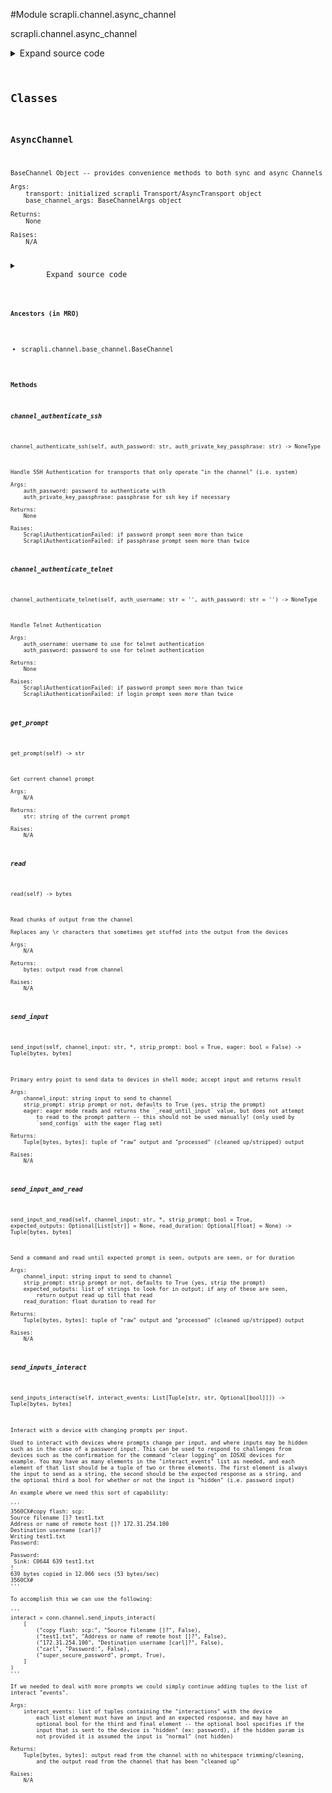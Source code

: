 <link rel="preload stylesheet" as="style" href="https://cdnjs.cloudflare.com/ajax/libs/10up-sanitize.css/11.0.1/sanitize.min.css" integrity="sha256-PK9q560IAAa6WVRRh76LtCaI8pjTJ2z11v0miyNNjrs=" crossorigin>
<link rel="preload stylesheet" as="style" href="https://cdnjs.cloudflare.com/ajax/libs/10up-sanitize.css/11.0.1/typography.min.css" integrity="sha256-7l/o7C8jubJiy74VsKTidCy1yBkRtiUGbVkYBylBqUg=" crossorigin>
<link rel="stylesheet preload" as="style" href="https://cdnjs.cloudflare.com/ajax/libs/highlight.js/10.1.1/styles/github.min.css" crossorigin>
<script defer src="https://cdnjs.cloudflare.com/ajax/libs/highlight.js/10.1.1/highlight.min.js" integrity="sha256-Uv3H6lx7dJmRfRvH8TH6kJD1TSK1aFcwgx+mdg3epi8=" crossorigin></script>
<script>window.addEventListener('DOMContentLoaded', () => hljs.initHighlighting())</script>















#Module scrapli.channel.async_channel

scrapli.channel.async_channel

<details class="source">
    <summary>
        <span>Expand source code</span>
    </summary>
    <pre>
        <code class="python">
"""scrapli.channel.async_channel"""
import asyncio
import re
import time

try:
    from contextlib import asynccontextmanager
except ImportError:  # pragma: nocover
    # needed for 3.6 support, no asynccontextmanager until 3.7
    from async_generator import asynccontextmanager  # type: ignore  # pragma: nocover

from datetime import datetime
from typing import AsyncIterator, List, Optional, Tuple

from scrapli.channel.base_channel import BaseChannel, BaseChannelArgs
from scrapli.decorators import ChannelTimeout
from scrapli.exceptions import ScrapliAuthenticationFailed, ScrapliTimeout
from scrapli.transport.base import AsyncTransport


class AsyncChannel(BaseChannel):
    def __init__(
        self,
        transport: AsyncTransport,
        base_channel_args: BaseChannelArgs,
    ) -> None:
        super().__init__(
            transport=transport,
            base_channel_args=base_channel_args,
        )
        self.transport: AsyncTransport

        self.channel_lock: Optional[asyncio.Lock] = None
        if self._base_channel_args.channel_lock:
            self.channel_lock = asyncio.Lock()

    @asynccontextmanager
    async def _channel_lock(self) -> AsyncIterator[None]:
        """
        Lock the channel during public channel operations if channel_lock is enabled

        Args:
            N/A

        Yields:
            None

        Raises:
            N/A

        """
        if self.channel_lock:
            async with self.channel_lock:
                yield
        else:
            yield

    async def read(self) -> bytes:
        r"""
        Read chunks of output from the channel

        Replaces any \r characters that sometimes get stuffed into the output from the devices

        Args:
            N/A

        Returns:
            bytes: output read from channel

        Raises:
            N/A

        """
        buf = await self.transport.read()
        buf = buf.replace(b"\r", b"")

        self.logger.debug(f"read: {repr(buf)}")

        if self.channel_log:
            self.channel_log.write(buf)

        if self._base_channel_args.comms_ansi:
            buf = self._strip_ansi(buf=buf)

        return buf

    async def _read_until_input(self, channel_input: bytes) -> bytes:
        """
        Read until all channel_input has been read on the channel

        Args:
            channel_input: bytes that should have been written to the channel

        Returns:
            bytes: output read from channel while checking for the input in the channel stream

        Raises:
            N/A

        """
        buf = b""

        if not channel_input:
            return buf

        # squish all channel input words together and cast to lower to make comparison easier
        processed_channel_input = b"".join(channel_input.lower().split())

        while True:
            buf += await self.read()

            # replace any backspace chars (particular problem w/ junos), and remove any added spaces
            # this is just for comparison of the inputs to what was read from channel
            if processed_channel_input in b"".join(buf.lower().replace(b"\x08", b"").split()):
                return buf

    async def _read_until_prompt(self, buf: bytes = b"", prompt: str = "") -> bytes:
        """
        Read until expected prompt is seen

        Args:
            buf: output from previous reads if needed (used in scrapli netconf)
            prompt: prompt to look for if not looking for base prompt (comms_prompt_pattern)

        Returns:
            bytes: output read from channel

        Raises:
            N/A

        """
        search_pattern = self._get_prompt_pattern(
            class_pattern=self._base_channel_args.comms_prompt_pattern, pattern=prompt
        )

        while True:
            buf += await self.read()

            channel_match = re.search(
                pattern=search_pattern,
                string=buf,
            )

            if channel_match:
                return buf

    async def _read_until_prompt_or_time(
        self,
        buf: bytes = b"",
        channel_outputs: Optional[List[bytes]] = None,
        read_duration: Optional[float] = None,
    ) -> bytes:
        """
        Read until expected prompt is seen, outputs are seen, or for duration, whichever comes first

        As transport reading may block, transport timeout is temporarily set to the read_duration
        and any `ScrapliTimeout` that is raised while reading is ignored.

        Args:
            buf: bytes from previous reads if needed
            channel_outputs: List of bytes to search for in channel output, if any are seen, return
                read output
            read_duration: duration to read from channel for

        Returns:
            bytes: output read from channel

        Raises:
            N/A

        """
        search_pattern = self._get_prompt_pattern(
            class_pattern=self._base_channel_args.comms_prompt_pattern,
        )

        if channel_outputs is None:
            channel_outputs = []
        if read_duration is None:
            read_duration = 2.5

        regex_channel_outputs_pattern = self._join_and_compile(channel_outputs=channel_outputs)

        _transport_args = self.transport._base_transport_args  # pylint: disable=W0212
        previous_timeout_transport = _transport_args.timeout_transport
        _transport_args.timeout_transport = int(read_duration)

        start = time.time()
        while True:
            try:
                buf += await self.read()
            except ScrapliTimeout:
                pass

            if (time.time() - start) > read_duration:
                break
            if any((channel_output in buf for channel_output in channel_outputs)):
                break
            if re.search(pattern=regex_channel_outputs_pattern, string=buf):
                break
            if re.search(pattern=search_pattern, string=buf):
                break

        _transport_args.timeout_transport = previous_timeout_transport

        return buf

    @ChannelTimeout(message="timed out during in channel ssh authentication")
    async def channel_authenticate_ssh(
        self, auth_password: str, auth_private_key_passphrase: str
    ) -> None:
        """
        Handle SSH Authentication for transports that only operate "in the channel" (i.e. system)

        Args:
            auth_password: password to authenticate with
            auth_private_key_passphrase: passphrase for ssh key if necessary

        Returns:
            None

        Raises:
            ScrapliAuthenticationFailed: if password prompt seen more than twice
            ScrapliAuthenticationFailed: if passphrase prompt seen more than twice

        """
        self.logger.debug("attempting in channel ssh authentication")

        password_count = 0
        passphrase_count = 0
        authenticate_buf = b""

        search_pattern = self._get_prompt_pattern(
            class_pattern=self._base_channel_args.comms_prompt_pattern
        )

        async with self._channel_lock():
            while True:
                try:
                    buf = await asyncio.wait_for(self.read(), timeout=1)
                except asyncio.TimeoutError:
                    buf = b""

                # if user sets comms_ansi *or* if we see an escape char, strip ansi... at least eos
                # tends to have one escape char in the login output that will break things; other
                # than this and telnet login, stripping ansi will only ever be governed by the users
                # comms_ansi setting
                if self._base_channel_args.comms_ansi or b"\x1b" in buf.lower():
                    buf = self._strip_ansi(buf=buf)

                authenticate_buf += buf.lower()

                if b"password" in authenticate_buf:
                    # clear the authentication buffer so we don't re-read the password prompt
                    authenticate_buf = b""
                    password_count += 1
                    if password_count > 2:
                        msg = "password prompt seen more than once, assuming auth failed"
                        self.logger.critical(msg)
                        raise ScrapliAuthenticationFailed(msg)
                    self.write(channel_input=auth_password, redacted=True)
                    self.send_return()

                if b"enter passphrase for key" in authenticate_buf:
                    # clear the authentication buffer so we don't re-read the passphrase prompt
                    authenticate_buf = b""
                    passphrase_count += 1
                    if passphrase_count > 2:
                        msg = "passphrase prompt seen more than once, assuming auth failed"
                        self.logger.critical(msg)
                        raise ScrapliAuthenticationFailed(msg)
                    self.write(channel_input=auth_private_key_passphrase, redacted=True)
                    self.send_return()

                channel_match = re.search(
                    pattern=search_pattern,
                    string=authenticate_buf,
                )

                if channel_match:
                    return

    @ChannelTimeout(message="timed out during in channel telnet authentication")
    async def channel_authenticate_telnet(
        self, auth_username: str = "", auth_password: str = ""
    ) -> None:
        """
        Handle Telnet Authentication

        Args:
            auth_username: username to use for telnet authentication
            auth_password: password to use for telnet authentication

        Returns:
            None

        Raises:
            ScrapliAuthenticationFailed: if password prompt seen more than twice
            ScrapliAuthenticationFailed: if login prompt seen more than twice

        """
        self.logger.debug("attempting in channel telnet authentication")

        username_count = 0
        password_count = 0
        authenticate_buf = b""

        # ignoring type here out of laziness mostly, telnet is kind of special and this should be
        # the only real one off type thing hopefully
        bytes_username_prompt = self.transport.username_prompt.encode()  # type: ignore
        bytes_password_prompt = self.transport.password_prompt.encode()  # type: ignore

        search_pattern = self._get_prompt_pattern(
            class_pattern=self._base_channel_args.comms_prompt_pattern
        )

        # capture the start time of the authentication event; we also set a "return_interval" which
        # is 1/10 the timout_ops value, we will send a return character at roughly this interval if
        # there is no output on the channel. we do this because sometimes telnet needs a kick to get
        # it to prompt for auth -- particularity when connecting to terminal server/console port
        auth_start_time = datetime.now().timestamp()
        return_interval = self._base_channel_args.timeout_ops / 10
        return_attempts = 1

        async with self._channel_lock():
            while True:
                buf = await self.read()

                # telnet auth *probably* wont have ansi chars, but strip them if they do exist so
                # we can at least get past auth
                if self._base_channel_args.comms_ansi or b"\x1B" in buf:
                    buf = self._strip_ansi(buf=buf)

                if not buf:
                    current_iteration_time = datetime.now().timestamp()
                    if (current_iteration_time - auth_start_time) > (
                        return_interval * return_attempts
                    ):
                        self.send_return()
                        return_attempts += 1

                authenticate_buf += buf.lower()

                if bytes_username_prompt in authenticate_buf:
                    # clear the authentication buffer so we don't re-read the username prompt
                    authenticate_buf = b""
                    username_count += 1
                    if username_count > 2:
                        msg = "username/login prompt seen more than once, assuming auth failed"
                        self.logger.critical(msg)
                        raise ScrapliAuthenticationFailed(msg)
                    self.write(channel_input=auth_username)
                    self.send_return()

                if bytes_password_prompt in authenticate_buf:
                    # clear the authentication buffer so we don't re-read the password prompt
                    authenticate_buf = b""
                    password_count += 1
                    if password_count > 2:
                        msg = "password prompt seen more than once, assuming auth failed"
                        self.logger.critical(msg)
                        raise ScrapliAuthenticationFailed(msg)
                    self.write(channel_input=auth_password, redacted=True)
                    self.send_return()

                channel_match = re.search(
                    pattern=search_pattern,
                    string=authenticate_buf,
                )

                if channel_match:
                    return

    @ChannelTimeout(message="timed out getting prompt")
    async def get_prompt(self) -> str:
        """
        Get current channel prompt

        Args:
            N/A

        Returns:
            str: string of the current prompt

        Raises:
            N/A

        """
        buf = b""

        search_pattern = self._get_prompt_pattern(
            class_pattern=self._base_channel_args.comms_prompt_pattern
        )

        async with self._channel_lock():
            self.send_return()

            while True:
                buf += await self.read()

                channel_match = re.search(
                    pattern=search_pattern,
                    string=buf,
                )

                if channel_match:
                    current_prompt = channel_match.group(0)
                    return current_prompt.decode().strip()

    @ChannelTimeout(message="timed out sending input to device")
    async def send_input(
        self,
        channel_input: str,
        *,
        strip_prompt: bool = True,
        eager: bool = False,
    ) -> Tuple[bytes, bytes]:
        """
        Primary entry point to send data to devices in shell mode; accept input and returns result

        Args:
            channel_input: string input to send to channel
            strip_prompt: strip prompt or not, defaults to True (yes, strip the prompt)
            eager: eager mode reads and returns the `_read_until_input` value, but does not attempt
                to read to the prompt pattern -- this should not be used manually! (only used by
                `send_configs` with the eager flag set)

        Returns:
            Tuple[bytes, bytes]: tuple of "raw" output and "processed" (cleaned up/stripped) output

        Raises:
            N/A

        """
        self._pre_send_input(channel_input=channel_input)

        buf = b""
        bytes_channel_input = channel_input.encode()

        self.logger.info(
            f"sending channel input: {channel_input}; strip_prompt: {strip_prompt}; eager: {eager}"
        )

        async with self._channel_lock():
            self.write(channel_input=channel_input)
            _buf_until_input = await self._read_until_input(channel_input=bytes_channel_input)
            self.send_return()

            if not eager:
                buf += await self._read_until_prompt()

        processed_buf = self._process_output(
            buf=buf,
            strip_prompt=strip_prompt,
        )
        return buf, processed_buf

    @ChannelTimeout(message="timed out sending input to device")
    async def send_input_and_read(
        self,
        channel_input: str,
        *,
        strip_prompt: bool = True,
        expected_outputs: Optional[List[str]] = None,
        read_duration: Optional[float] = None,
    ) -> Tuple[bytes, bytes]:
        """
        Send a command and read until expected prompt is seen, outputs are seen, or for duration

        Args:
            channel_input: string input to send to channel
            strip_prompt: strip prompt or not, defaults to True (yes, strip the prompt)
            expected_outputs: list of strings to look for in output; if any of these are seen,
                return output read up till that read
            read_duration: float duration to read for

        Returns:
            Tuple[bytes, bytes]: tuple of "raw" output and "processed" (cleaned up/stripped) output

        Raises:
            N/A

        """
        self._pre_send_input(channel_input=channel_input)

        buf = b""
        bytes_channel_input = channel_input.encode()
        bytes_channel_outputs = [
            channel_output.encode() for channel_output in expected_outputs or []
        ]

        self.logger.info(
            f"sending channel input and read: {channel_input}; strip_prompt: {strip_prompt}; "
            f"expected_outputs: {expected_outputs}; read_duration: {read_duration}"
        )

        async with self._channel_lock():
            self.write(channel_input=channel_input)
            _buf_until_input = await self._read_until_input(channel_input=bytes_channel_input)
            self.send_return()

            buf += await self._read_until_prompt_or_time(
                channel_outputs=bytes_channel_outputs, read_duration=read_duration
            )

        processed_buf = self._process_output(
            buf=buf,
            strip_prompt=strip_prompt,
        )

        return buf, processed_buf

    @ChannelTimeout(message="timed out sending interactive input to device")
    async def send_inputs_interact(
        self, interact_events: List[Tuple[str, str, Optional[bool]]]
    ) -> Tuple[bytes, bytes]:
        """
        Interact with a device with changing prompts per input.

        Used to interact with devices where prompts change per input, and where inputs may be hidden
        such as in the case of a password input. This can be used to respond to challenges from
        devices such as the confirmation for the command "clear logging" on IOSXE devices for
        example. You may have as many elements in the "interact_events" list as needed, and each
        element of that list should be a tuple of two or three elements. The first element is always
        the input to send as a string, the second should be the expected response as a string, and
        the optional third a bool for whether or not the input is "hidden" (i.e. password input)

        An example where we need this sort of capability:

        '''
        3560CX#copy flash: scp:
        Source filename []? test1.txt
        Address or name of remote host []? 172.31.254.100
        Destination username [carl]?
        Writing test1.txt
        Password:

        Password:
         Sink: C0644 639 test1.txt
        !
        639 bytes copied in 12.066 secs (53 bytes/sec)
        3560CX#
        '''

        To accomplish this we can use the following:

        '''
        interact = conn.channel.send_inputs_interact(
            [
                ("copy flash: scp:", "Source filename []?", False),
                ("test1.txt", "Address or name of remote host []?", False),
                ("172.31.254.100", "Destination username [carl]?", False),
                ("carl", "Password:", False),
                ("super_secure_password", prompt, True),
            ]
        )
        '''

        If we needed to deal with more prompts we could simply continue adding tuples to the list of
        interact "events".

        Args:
            interact_events: list of tuples containing the "interactions" with the device
                each list element must have an input and an expected response, and may have an
                optional bool for the third and final element -- the optional bool specifies if the
                input that is sent to the device is "hidden" (ex: password), if the hidden param is
                not provided it is assumed the input is "normal" (not hidden)

        Returns:
            Tuple[bytes, bytes]: output read from the channel with no whitespace trimming/cleaning,
                and the output read from the channel that has been "cleaned up"

        Raises:
            N/A

        """
        self._pre_send_inputs_interact(interact_events=interact_events)

        buf = b""
        processed_buf = b""

        async with self._channel_lock():
            for interact_event in interact_events:
                channel_input = interact_event[0]
                bytes_channel_input = channel_input.encode()
                channel_response = interact_event[1]
                try:
                    hidden_input = interact_event[2]
                except IndexError:
                    hidden_input = False

                _channel_input = channel_input if not hidden_input else "REDACTED"
                self.logger.info(
                    f"sending interactive input: {_channel_input}; "
                    f"expecting: {channel_response}; "
                    f"hidden_input: {hidden_input}"
                )

                self.write(channel_input=channel_input, redacted=bool(hidden_input))
                if not channel_response or hidden_input is True:
                    self.send_return()
                else:
                    buf += await self._read_until_input(channel_input=bytes_channel_input)
                    self.send_return()
                buf += await self._read_until_prompt(prompt=channel_response)

        processed_buf += self._process_output(
            buf=buf,
            strip_prompt=False,
        )

        return buf, processed_buf
        </code>
    </pre>
</details>




## Classes

### AsyncChannel


```text
BaseChannel Object -- provides convenience methods to both sync and async Channels

Args:
    transport: initialized scrapli Transport/AsyncTransport object
    base_channel_args: BaseChannelArgs object

Returns:
    None

Raises:
    N/A
```

<details class="source">
    <summary>
        <span>Expand source code</span>
    </summary>
    <pre>
        <code class="python">
class AsyncChannel(BaseChannel):
    def __init__(
        self,
        transport: AsyncTransport,
        base_channel_args: BaseChannelArgs,
    ) -> None:
        super().__init__(
            transport=transport,
            base_channel_args=base_channel_args,
        )
        self.transport: AsyncTransport

        self.channel_lock: Optional[asyncio.Lock] = None
        if self._base_channel_args.channel_lock:
            self.channel_lock = asyncio.Lock()

    @asynccontextmanager
    async def _channel_lock(self) -> AsyncIterator[None]:
        """
        Lock the channel during public channel operations if channel_lock is enabled

        Args:
            N/A

        Yields:
            None

        Raises:
            N/A

        """
        if self.channel_lock:
            async with self.channel_lock:
                yield
        else:
            yield

    async def read(self) -> bytes:
        r"""
        Read chunks of output from the channel

        Replaces any \r characters that sometimes get stuffed into the output from the devices

        Args:
            N/A

        Returns:
            bytes: output read from channel

        Raises:
            N/A

        """
        buf = await self.transport.read()
        buf = buf.replace(b"\r", b"")

        self.logger.debug(f"read: {repr(buf)}")

        if self.channel_log:
            self.channel_log.write(buf)

        if self._base_channel_args.comms_ansi:
            buf = self._strip_ansi(buf=buf)

        return buf

    async def _read_until_input(self, channel_input: bytes) -> bytes:
        """
        Read until all channel_input has been read on the channel

        Args:
            channel_input: bytes that should have been written to the channel

        Returns:
            bytes: output read from channel while checking for the input in the channel stream

        Raises:
            N/A

        """
        buf = b""

        if not channel_input:
            return buf

        # squish all channel input words together and cast to lower to make comparison easier
        processed_channel_input = b"".join(channel_input.lower().split())

        while True:
            buf += await self.read()

            # replace any backspace chars (particular problem w/ junos), and remove any added spaces
            # this is just for comparison of the inputs to what was read from channel
            if processed_channel_input in b"".join(buf.lower().replace(b"\x08", b"").split()):
                return buf

    async def _read_until_prompt(self, buf: bytes = b"", prompt: str = "") -> bytes:
        """
        Read until expected prompt is seen

        Args:
            buf: output from previous reads if needed (used in scrapli netconf)
            prompt: prompt to look for if not looking for base prompt (comms_prompt_pattern)

        Returns:
            bytes: output read from channel

        Raises:
            N/A

        """
        search_pattern = self._get_prompt_pattern(
            class_pattern=self._base_channel_args.comms_prompt_pattern, pattern=prompt
        )

        while True:
            buf += await self.read()

            channel_match = re.search(
                pattern=search_pattern,
                string=buf,
            )

            if channel_match:
                return buf

    async def _read_until_prompt_or_time(
        self,
        buf: bytes = b"",
        channel_outputs: Optional[List[bytes]] = None,
        read_duration: Optional[float] = None,
    ) -> bytes:
        """
        Read until expected prompt is seen, outputs are seen, or for duration, whichever comes first

        As transport reading may block, transport timeout is temporarily set to the read_duration
        and any `ScrapliTimeout` that is raised while reading is ignored.

        Args:
            buf: bytes from previous reads if needed
            channel_outputs: List of bytes to search for in channel output, if any are seen, return
                read output
            read_duration: duration to read from channel for

        Returns:
            bytes: output read from channel

        Raises:
            N/A

        """
        search_pattern = self._get_prompt_pattern(
            class_pattern=self._base_channel_args.comms_prompt_pattern,
        )

        if channel_outputs is None:
            channel_outputs = []
        if read_duration is None:
            read_duration = 2.5

        regex_channel_outputs_pattern = self._join_and_compile(channel_outputs=channel_outputs)

        _transport_args = self.transport._base_transport_args  # pylint: disable=W0212
        previous_timeout_transport = _transport_args.timeout_transport
        _transport_args.timeout_transport = int(read_duration)

        start = time.time()
        while True:
            try:
                buf += await self.read()
            except ScrapliTimeout:
                pass

            if (time.time() - start) > read_duration:
                break
            if any((channel_output in buf for channel_output in channel_outputs)):
                break
            if re.search(pattern=regex_channel_outputs_pattern, string=buf):
                break
            if re.search(pattern=search_pattern, string=buf):
                break

        _transport_args.timeout_transport = previous_timeout_transport

        return buf

    @ChannelTimeout(message="timed out during in channel ssh authentication")
    async def channel_authenticate_ssh(
        self, auth_password: str, auth_private_key_passphrase: str
    ) -> None:
        """
        Handle SSH Authentication for transports that only operate "in the channel" (i.e. system)

        Args:
            auth_password: password to authenticate with
            auth_private_key_passphrase: passphrase for ssh key if necessary

        Returns:
            None

        Raises:
            ScrapliAuthenticationFailed: if password prompt seen more than twice
            ScrapliAuthenticationFailed: if passphrase prompt seen more than twice

        """
        self.logger.debug("attempting in channel ssh authentication")

        password_count = 0
        passphrase_count = 0
        authenticate_buf = b""

        search_pattern = self._get_prompt_pattern(
            class_pattern=self._base_channel_args.comms_prompt_pattern
        )

        async with self._channel_lock():
            while True:
                try:
                    buf = await asyncio.wait_for(self.read(), timeout=1)
                except asyncio.TimeoutError:
                    buf = b""

                # if user sets comms_ansi *or* if we see an escape char, strip ansi... at least eos
                # tends to have one escape char in the login output that will break things; other
                # than this and telnet login, stripping ansi will only ever be governed by the users
                # comms_ansi setting
                if self._base_channel_args.comms_ansi or b"\x1b" in buf.lower():
                    buf = self._strip_ansi(buf=buf)

                authenticate_buf += buf.lower()

                if b"password" in authenticate_buf:
                    # clear the authentication buffer so we don't re-read the password prompt
                    authenticate_buf = b""
                    password_count += 1
                    if password_count > 2:
                        msg = "password prompt seen more than once, assuming auth failed"
                        self.logger.critical(msg)
                        raise ScrapliAuthenticationFailed(msg)
                    self.write(channel_input=auth_password, redacted=True)
                    self.send_return()

                if b"enter passphrase for key" in authenticate_buf:
                    # clear the authentication buffer so we don't re-read the passphrase prompt
                    authenticate_buf = b""
                    passphrase_count += 1
                    if passphrase_count > 2:
                        msg = "passphrase prompt seen more than once, assuming auth failed"
                        self.logger.critical(msg)
                        raise ScrapliAuthenticationFailed(msg)
                    self.write(channel_input=auth_private_key_passphrase, redacted=True)
                    self.send_return()

                channel_match = re.search(
                    pattern=search_pattern,
                    string=authenticate_buf,
                )

                if channel_match:
                    return

    @ChannelTimeout(message="timed out during in channel telnet authentication")
    async def channel_authenticate_telnet(
        self, auth_username: str = "", auth_password: str = ""
    ) -> None:
        """
        Handle Telnet Authentication

        Args:
            auth_username: username to use for telnet authentication
            auth_password: password to use for telnet authentication

        Returns:
            None

        Raises:
            ScrapliAuthenticationFailed: if password prompt seen more than twice
            ScrapliAuthenticationFailed: if login prompt seen more than twice

        """
        self.logger.debug("attempting in channel telnet authentication")

        username_count = 0
        password_count = 0
        authenticate_buf = b""

        # ignoring type here out of laziness mostly, telnet is kind of special and this should be
        # the only real one off type thing hopefully
        bytes_username_prompt = self.transport.username_prompt.encode()  # type: ignore
        bytes_password_prompt = self.transport.password_prompt.encode()  # type: ignore

        search_pattern = self._get_prompt_pattern(
            class_pattern=self._base_channel_args.comms_prompt_pattern
        )

        # capture the start time of the authentication event; we also set a "return_interval" which
        # is 1/10 the timout_ops value, we will send a return character at roughly this interval if
        # there is no output on the channel. we do this because sometimes telnet needs a kick to get
        # it to prompt for auth -- particularity when connecting to terminal server/console port
        auth_start_time = datetime.now().timestamp()
        return_interval = self._base_channel_args.timeout_ops / 10
        return_attempts = 1

        async with self._channel_lock():
            while True:
                buf = await self.read()

                # telnet auth *probably* wont have ansi chars, but strip them if they do exist so
                # we can at least get past auth
                if self._base_channel_args.comms_ansi or b"\x1B" in buf:
                    buf = self._strip_ansi(buf=buf)

                if not buf:
                    current_iteration_time = datetime.now().timestamp()
                    if (current_iteration_time - auth_start_time) > (
                        return_interval * return_attempts
                    ):
                        self.send_return()
                        return_attempts += 1

                authenticate_buf += buf.lower()

                if bytes_username_prompt in authenticate_buf:
                    # clear the authentication buffer so we don't re-read the username prompt
                    authenticate_buf = b""
                    username_count += 1
                    if username_count > 2:
                        msg = "username/login prompt seen more than once, assuming auth failed"
                        self.logger.critical(msg)
                        raise ScrapliAuthenticationFailed(msg)
                    self.write(channel_input=auth_username)
                    self.send_return()

                if bytes_password_prompt in authenticate_buf:
                    # clear the authentication buffer so we don't re-read the password prompt
                    authenticate_buf = b""
                    password_count += 1
                    if password_count > 2:
                        msg = "password prompt seen more than once, assuming auth failed"
                        self.logger.critical(msg)
                        raise ScrapliAuthenticationFailed(msg)
                    self.write(channel_input=auth_password, redacted=True)
                    self.send_return()

                channel_match = re.search(
                    pattern=search_pattern,
                    string=authenticate_buf,
                )

                if channel_match:
                    return

    @ChannelTimeout(message="timed out getting prompt")
    async def get_prompt(self) -> str:
        """
        Get current channel prompt

        Args:
            N/A

        Returns:
            str: string of the current prompt

        Raises:
            N/A

        """
        buf = b""

        search_pattern = self._get_prompt_pattern(
            class_pattern=self._base_channel_args.comms_prompt_pattern
        )

        async with self._channel_lock():
            self.send_return()

            while True:
                buf += await self.read()

                channel_match = re.search(
                    pattern=search_pattern,
                    string=buf,
                )

                if channel_match:
                    current_prompt = channel_match.group(0)
                    return current_prompt.decode().strip()

    @ChannelTimeout(message="timed out sending input to device")
    async def send_input(
        self,
        channel_input: str,
        *,
        strip_prompt: bool = True,
        eager: bool = False,
    ) -> Tuple[bytes, bytes]:
        """
        Primary entry point to send data to devices in shell mode; accept input and returns result

        Args:
            channel_input: string input to send to channel
            strip_prompt: strip prompt or not, defaults to True (yes, strip the prompt)
            eager: eager mode reads and returns the `_read_until_input` value, but does not attempt
                to read to the prompt pattern -- this should not be used manually! (only used by
                `send_configs` with the eager flag set)

        Returns:
            Tuple[bytes, bytes]: tuple of "raw" output and "processed" (cleaned up/stripped) output

        Raises:
            N/A

        """
        self._pre_send_input(channel_input=channel_input)

        buf = b""
        bytes_channel_input = channel_input.encode()

        self.logger.info(
            f"sending channel input: {channel_input}; strip_prompt: {strip_prompt}; eager: {eager}"
        )

        async with self._channel_lock():
            self.write(channel_input=channel_input)
            _buf_until_input = await self._read_until_input(channel_input=bytes_channel_input)
            self.send_return()

            if not eager:
                buf += await self._read_until_prompt()

        processed_buf = self._process_output(
            buf=buf,
            strip_prompt=strip_prompt,
        )
        return buf, processed_buf

    @ChannelTimeout(message="timed out sending input to device")
    async def send_input_and_read(
        self,
        channel_input: str,
        *,
        strip_prompt: bool = True,
        expected_outputs: Optional[List[str]] = None,
        read_duration: Optional[float] = None,
    ) -> Tuple[bytes, bytes]:
        """
        Send a command and read until expected prompt is seen, outputs are seen, or for duration

        Args:
            channel_input: string input to send to channel
            strip_prompt: strip prompt or not, defaults to True (yes, strip the prompt)
            expected_outputs: list of strings to look for in output; if any of these are seen,
                return output read up till that read
            read_duration: float duration to read for

        Returns:
            Tuple[bytes, bytes]: tuple of "raw" output and "processed" (cleaned up/stripped) output

        Raises:
            N/A

        """
        self._pre_send_input(channel_input=channel_input)

        buf = b""
        bytes_channel_input = channel_input.encode()
        bytes_channel_outputs = [
            channel_output.encode() for channel_output in expected_outputs or []
        ]

        self.logger.info(
            f"sending channel input and read: {channel_input}; strip_prompt: {strip_prompt}; "
            f"expected_outputs: {expected_outputs}; read_duration: {read_duration}"
        )

        async with self._channel_lock():
            self.write(channel_input=channel_input)
            _buf_until_input = await self._read_until_input(channel_input=bytes_channel_input)
            self.send_return()

            buf += await self._read_until_prompt_or_time(
                channel_outputs=bytes_channel_outputs, read_duration=read_duration
            )

        processed_buf = self._process_output(
            buf=buf,
            strip_prompt=strip_prompt,
        )

        return buf, processed_buf

    @ChannelTimeout(message="timed out sending interactive input to device")
    async def send_inputs_interact(
        self, interact_events: List[Tuple[str, str, Optional[bool]]]
    ) -> Tuple[bytes, bytes]:
        """
        Interact with a device with changing prompts per input.

        Used to interact with devices where prompts change per input, and where inputs may be hidden
        such as in the case of a password input. This can be used to respond to challenges from
        devices such as the confirmation for the command "clear logging" on IOSXE devices for
        example. You may have as many elements in the "interact_events" list as needed, and each
        element of that list should be a tuple of two or three elements. The first element is always
        the input to send as a string, the second should be the expected response as a string, and
        the optional third a bool for whether or not the input is "hidden" (i.e. password input)

        An example where we need this sort of capability:

        '''
        3560CX#copy flash: scp:
        Source filename []? test1.txt
        Address or name of remote host []? 172.31.254.100
        Destination username [carl]?
        Writing test1.txt
        Password:

        Password:
         Sink: C0644 639 test1.txt
        !
        639 bytes copied in 12.066 secs (53 bytes/sec)
        3560CX#
        '''

        To accomplish this we can use the following:

        '''
        interact = conn.channel.send_inputs_interact(
            [
                ("copy flash: scp:", "Source filename []?", False),
                ("test1.txt", "Address or name of remote host []?", False),
                ("172.31.254.100", "Destination username [carl]?", False),
                ("carl", "Password:", False),
                ("super_secure_password", prompt, True),
            ]
        )
        '''

        If we needed to deal with more prompts we could simply continue adding tuples to the list of
        interact "events".

        Args:
            interact_events: list of tuples containing the "interactions" with the device
                each list element must have an input and an expected response, and may have an
                optional bool for the third and final element -- the optional bool specifies if the
                input that is sent to the device is "hidden" (ex: password), if the hidden param is
                not provided it is assumed the input is "normal" (not hidden)

        Returns:
            Tuple[bytes, bytes]: output read from the channel with no whitespace trimming/cleaning,
                and the output read from the channel that has been "cleaned up"

        Raises:
            N/A

        """
        self._pre_send_inputs_interact(interact_events=interact_events)

        buf = b""
        processed_buf = b""

        async with self._channel_lock():
            for interact_event in interact_events:
                channel_input = interact_event[0]
                bytes_channel_input = channel_input.encode()
                channel_response = interact_event[1]
                try:
                    hidden_input = interact_event[2]
                except IndexError:
                    hidden_input = False

                _channel_input = channel_input if not hidden_input else "REDACTED"
                self.logger.info(
                    f"sending interactive input: {_channel_input}; "
                    f"expecting: {channel_response}; "
                    f"hidden_input: {hidden_input}"
                )

                self.write(channel_input=channel_input, redacted=bool(hidden_input))
                if not channel_response or hidden_input is True:
                    self.send_return()
                else:
                    buf += await self._read_until_input(channel_input=bytes_channel_input)
                    self.send_return()
                buf += await self._read_until_prompt(prompt=channel_response)

        processed_buf += self._process_output(
            buf=buf,
            strip_prompt=False,
        )

        return buf, processed_buf
        </code>
    </pre>
</details>


#### Ancestors (in MRO)
- scrapli.channel.base_channel.BaseChannel
#### Methods

    

##### channel_authenticate_ssh
`channel_authenticate_ssh(self, auth_password: str, auth_private_key_passphrase: str) ‑> NoneType`

```text
Handle SSH Authentication for transports that only operate "in the channel" (i.e. system)

Args:
    auth_password: password to authenticate with
    auth_private_key_passphrase: passphrase for ssh key if necessary

Returns:
    None

Raises:
    ScrapliAuthenticationFailed: if password prompt seen more than twice
    ScrapliAuthenticationFailed: if passphrase prompt seen more than twice
```



    

##### channel_authenticate_telnet
`channel_authenticate_telnet(self, auth_username: str = '', auth_password: str = '') ‑> NoneType`

```text
Handle Telnet Authentication

Args:
    auth_username: username to use for telnet authentication
    auth_password: password to use for telnet authentication

Returns:
    None

Raises:
    ScrapliAuthenticationFailed: if password prompt seen more than twice
    ScrapliAuthenticationFailed: if login prompt seen more than twice
```



    

##### get_prompt
`get_prompt(self) ‑> str`

```text
Get current channel prompt

Args:
    N/A

Returns:
    str: string of the current prompt

Raises:
    N/A
```



    

##### read
`read(self) ‑> bytes`

```text
Read chunks of output from the channel

Replaces any \r characters that sometimes get stuffed into the output from the devices

Args:
    N/A

Returns:
    bytes: output read from channel

Raises:
    N/A
```



    

##### send_input
`send_input(self, channel_input: str, *, strip_prompt: bool = True, eager: bool = False) ‑> Tuple[bytes, bytes]`

```text
Primary entry point to send data to devices in shell mode; accept input and returns result

Args:
    channel_input: string input to send to channel
    strip_prompt: strip prompt or not, defaults to True (yes, strip the prompt)
    eager: eager mode reads and returns the `_read_until_input` value, but does not attempt
        to read to the prompt pattern -- this should not be used manually! (only used by
        `send_configs` with the eager flag set)

Returns:
    Tuple[bytes, bytes]: tuple of "raw" output and "processed" (cleaned up/stripped) output

Raises:
    N/A
```



    

##### send_input_and_read
`send_input_and_read(self, channel_input: str, *, strip_prompt: bool = True, expected_outputs: Optional[List[str]] = None, read_duration: Optional[float] = None) ‑> Tuple[bytes, bytes]`

```text
Send a command and read until expected prompt is seen, outputs are seen, or for duration

Args:
    channel_input: string input to send to channel
    strip_prompt: strip prompt or not, defaults to True (yes, strip the prompt)
    expected_outputs: list of strings to look for in output; if any of these are seen,
        return output read up till that read
    read_duration: float duration to read for

Returns:
    Tuple[bytes, bytes]: tuple of "raw" output and "processed" (cleaned up/stripped) output

Raises:
    N/A
```



    

##### send_inputs_interact
`send_inputs_interact(self, interact_events: List[Tuple[str, str, Optional[bool]]]) ‑> Tuple[bytes, bytes]`

```text
Interact with a device with changing prompts per input.

Used to interact with devices where prompts change per input, and where inputs may be hidden
such as in the case of a password input. This can be used to respond to challenges from
devices such as the confirmation for the command "clear logging" on IOSXE devices for
example. You may have as many elements in the "interact_events" list as needed, and each
element of that list should be a tuple of two or three elements. The first element is always
the input to send as a string, the second should be the expected response as a string, and
the optional third a bool for whether or not the input is "hidden" (i.e. password input)

An example where we need this sort of capability:

'''
3560CX#copy flash: scp:
Source filename []? test1.txt
Address or name of remote host []? 172.31.254.100
Destination username [carl]?
Writing test1.txt
Password:

Password:
 Sink: C0644 639 test1.txt
!
639 bytes copied in 12.066 secs (53 bytes/sec)
3560CX#
'''

To accomplish this we can use the following:

'''
interact = conn.channel.send_inputs_interact(
    [
        ("copy flash: scp:", "Source filename []?", False),
        ("test1.txt", "Address or name of remote host []?", False),
        ("172.31.254.100", "Destination username [carl]?", False),
        ("carl", "Password:", False),
        ("super_secure_password", prompt, True),
    ]
)
'''

If we needed to deal with more prompts we could simply continue adding tuples to the list of
interact "events".

Args:
    interact_events: list of tuples containing the "interactions" with the device
        each list element must have an input and an expected response, and may have an
        optional bool for the third and final element -- the optional bool specifies if the
        input that is sent to the device is "hidden" (ex: password), if the hidden param is
        not provided it is assumed the input is "normal" (not hidden)

Returns:
    Tuple[bytes, bytes]: output read from the channel with no whitespace trimming/cleaning,
        and the output read from the channel that has been "cleaned up"

Raises:
    N/A
```